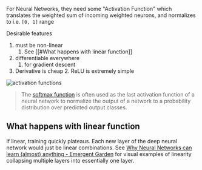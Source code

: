 For Neural Networks, they need some "Activation Function" which translates the weighted sum of incoming weighted neurons, and normalizes to i.e. `[0, 1]` range

Desirable features
1. must be non-linear
	1. See [[#What happens with linear function]]
2. differentiable everywhere
	1. for gradient descent
3. Derivative is cheap
	2. ReLU is extremely simple


![activation functions](https://datascience.aero/wp-content/uploads/2020/11/Captura-de-pantalla-2020-11-23-a-las-17.33.45.png)
> The [softmax function](https://en.wikipedia.org/wiki/Softmax_function) is often used as the last activation function of a neural network to normalize the output of a network to a probability distribution over predicted output classes.

## What happens with linear function
If linear, training quickly plateaus. 
Each new layer of the deep neural network would just be linear combinations.
See [Why Neural Networks can learn (almost) anything - Emergent Garden](https://www.youtube.com/watch?v=0QczhVg5HaI) for visual examples of linearity collapsing multiple layers into essentially one layer.